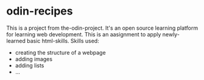 # odin-recipes
This is a project from the-odin-project. It's an open source learning platform for learning web development. This is an aasignment to apply newly-learned basic html-skills.
Skills used:
- creating the structure of a webpage
- adding images
- adding lists
- ...